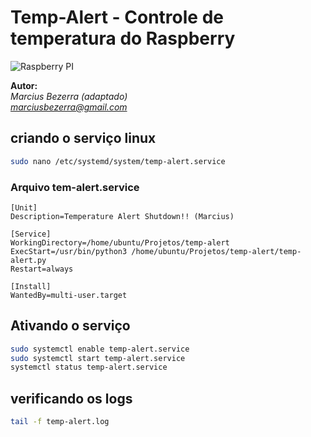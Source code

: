 
# Temp-Alert - Controle de temperatura do Raspberry

![Raspberry PI](https://www.electronicwings.com/public/images/user_images/images/Raspberry%20Pi/Raspberry%20Pi%20Introduction/Raspberry%20Pi%203%20hardware.png)

**Autor:**\
_Marcius Bezerra (adaptado)_\
_[marciusbezerra@gmail.com](mailto:marciusbezerra@gmail.com)_

## criando o serviço linux

```bash
sudo nano /etc/systemd/system/temp-alert.service
```

### Arquivo tem-alert.service

```text
[Unit]
Description=Temperature Alert Shutdown!! (Marcius)

[Service]
WorkingDirectory=/home/ubuntu/Projetos/temp-alert
ExecStart=/usr/bin/python3 /home/ubuntu/Projetos/temp-alert/temp-alert.py
Restart=always

[Install]
WantedBy=multi-user.target
```

## Ativando o serviço

```bash
sudo systemctl enable temp-alert.service
sudo systemctl start temp-alert.service
systemctl status temp-alert.service
```

## verificando os logs

```bash
tail -f temp-alert.log 
```
